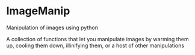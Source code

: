 # ImageManip
Manipulation of images using python

A collection of functions that let you manipulate images by warming them up, cooling them down, illinifying them, or a host of other manipulations
